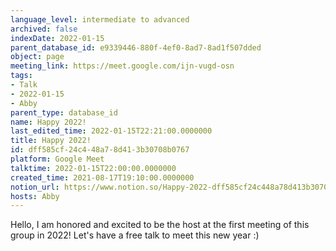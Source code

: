 ```yaml
---
language_level: intermediate to advanced
archived: false
indexDate: 2022-01-15
parent_database_id: e9339446-880f-4ef0-8ad7-8ad1f507dded
object: page
meeting_link: https://meet.google.com/ijn-vugd-osn
tags:
- Talk
- 2022-01-15
- Abby
parent_type: database_id
name: Happy 2022!
last_edited_time: 2022-01-15T22:21:00.0000000
title: Happy 2022!
id: dff585cf-24c4-48a7-8d41-3b30708b0767
platform: Google Meet
talktime: 2022-01-15T22:00:00.0000000
created_time: 2021-08-17T19:10:00.0000000
notion_url: https://www.notion.so/Happy-2022-dff585cf24c448a78d413b30708b0767
hosts: Abby
---
```


Hello, I am honored and excited to be the host at the first meeting of this group in 2022! Let's have a free talk to meet this new year :)





